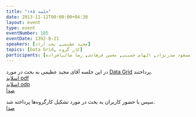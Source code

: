 ```yaml
---
title: "جلسه ۱۸۵"
date: 2013-11-12T00:00:00+04:30
layout: event
type: event
eventNumber: 185
eventDate: 1392-8-21
speakers: [مجید عظیمی, بحث آزاد]
topics: [Data Grid, کار گروه]
participants: [بهنام توکلی کرمانی, رضا علیزاده مجد, محمد نظارات, وحید نادری, کیوان هدایتی, مهراد قاضی‌پور, علیرضا پورعابدین, بهداد عابدی, مرتضی جوان, حمیدرضا رحیمی, نوید آقاحسنی, محمد درویش, حمیدرضا سلیمانی, سید مجید عظیمی, علی اکبر چهری, مریم رضایی, محمد حسین حامدی, پیمان فراهانی, سعید فراهانی, سید علی حسینی, علی رهبر, کاوه محمدی, ادوین بابومیان, آرش حیدری, امین نعمتی, علی حفاظتی, آروین لادن, مهشید مومن زاده, نسترن محمودیار, حمید عظیمی, صادق, مهدی خوشنودی, علی رستمی, سید محمد مسعود صدرنژاد, الهام حسینی, محسن فرهادی, رضا شالباف‌زاده]
---
```

در این جلسه آقای مجید عظیمی به بحث در مورد [Data Grid](http://en.wikipedia.org/wiki/Data_grid) پرداختند.  
[اسلاید pdf](/events/presentations/185/data_grid.pdf)  
[اسلاید odp](/events/presentations/185/data_grid.odp)  
[صدا](https://archive.org/details/tehlug_184_data_grid)  

سپس با حضور کاربران به بحث در مورد تشکیل کارگروه‌ها پرداخته شد.  
[صدا](https://archive.org/details/tehlug_184_interaction)  


